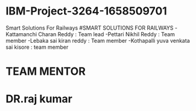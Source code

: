 # IBM-Project-3264-1658509701
Smart Solutions For Railways
#SMART SOLUTIONS FOR RAILWAYS
  -Kattamanchi Charan Reddy : Team lead
    -Pettari Nikhil Reddy  : Team member
     -Lebaka sai kiran reddy : Team member
      -Kothapalli yuva venkata sai kisore : team member
 
# TEAM MENTOR 
  # DR.raj kumar 
